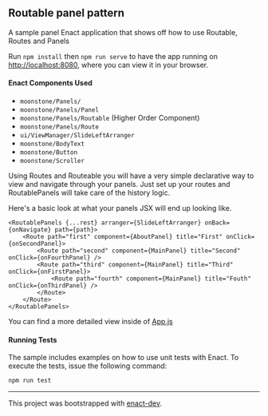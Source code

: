 ## Routable panel pattern

A sample panel Enact application that shows off how to use Routable, Routes and Panels

Run `npm install` then `npm run serve` to have the app running on [http://localhost:8080](http://localhost:8080), where you can view it in your browser.

#### Enact Components Used
- `moonstone/Panels/`
- `moonstone/Panels/Panel`
- `moonstone/Panels/Routable` (Higher Order Component)
- `moonstone/Panels/Route`
- `ui/ViewManager/SlideLeftArranger`
- `moonstone/BodyText`
- `moonstone/Button`
- `moonstone/Scroller`

Using Routes and Routeable you will have a very simple declarative way to view and navigate through your panels. Just set up your routes and RoutablePanels will take care of the history logic.

Here's a basic look at what your panels JSX will end up looking like.

```
<RoutablePanels {...rest} arranger={SlideLeftArranger} onBack={onNavigate} path={path}>
	<Route path="first" component={AboutPanel} title="First" onClick={onSecondPanel}>
		<Route path="second" component={MainPanel} title="Second" onClick={onFourthPanel} />
		<Route path="third" component={MainPanel} title="Third" onClick={onFirstPanel}>
			<Route path="fourth" component={MainPanel} title="Fouth" onClick={onThirdPanel} />
		</Route>
	</Route>
</RoutablePanels>
```

You can find a more detailed view inside of [App.js](src/App/App.js)



#### Running Tests

The sample includes examples on how to use unit tests with Enact. To execute the tests, issue the following command:

```bash
npm run test
```
---

This project was bootstrapped with [enact-dev](https://github.com/enyojs/enact-dev).
